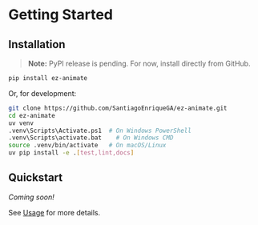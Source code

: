 # Getting Started

## Installation

> **Note:** PyPI release is pending. For now, install directly from GitHub.

```bash
pip install ez-animate
```

Or, for development:

```bash
git clone https://github.com/SantiagoEnriqueGA/ez-animate.git
cd ez-animate
uv venv
.venv\Scripts\Activate.ps1  # On Windows PowerShell
.venv\Scripts\activate.bat    # On Windows CMD
source .venv/bin/activate   # On macOS/Linux
uv pip install -e .[test,lint,docs]
```

## Quickstart

_Coming soon!_

See [Usage](usage.md) for more details.
